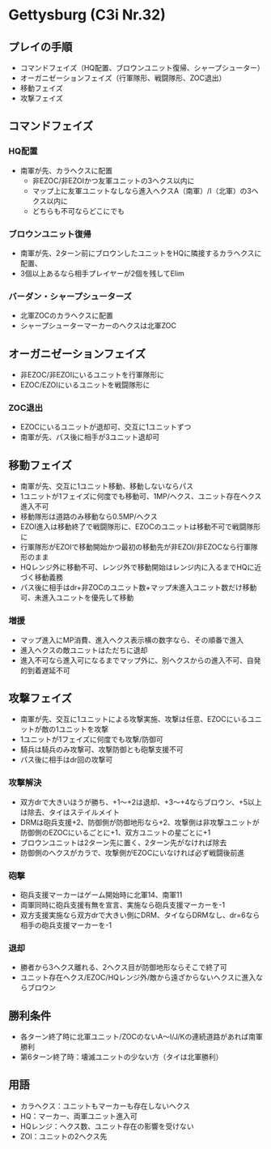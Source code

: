 # Gettysburg (C3i Nr.32)

## プレイの手順
- コマンドフェイズ（HQ配置、ブロウンユニット復帰、シャープシューター）
- オーガニゼーションフェイズ（行軍隊形、戦闘隊形、ZOC退出）
- 移動フェイズ
- 攻撃フェイズ

## コマンドフェイズ
### HQ配置
- 南軍が先、カラヘクスに配置
  - 非EZOC/非EZOIかつ友軍ユニットの3ヘクス以内に
  - マップ上に友軍ユニットなしなら進入ヘクスA（南軍）/I（北軍）の3ヘクス以内に
  - どちらも不可ならどこにでも

### ブロウンユニット復帰
- 南軍が先、2ターン前にブロウンしたユニットをHQに隣接するカラヘクスに配置、
- 3個以上あるなら相手プレイヤーが2個を残してElim

### バーダン・シャープシューターズ
- 北軍ZOCのカラヘクスに配置
- シャープシューターマーカーのヘクスは北軍ZOC

## オーガニゼーションフェイズ
- 非EZOC/非EZOIにいるユニットを行軍隊形に
- EZOC/EZOIにいるユニットを戦闘隊形に

### ZOC退出
- EZOCにいるユニットが退却可、交互に1ユニットずつ
- 南軍が先、パス後に相手が3ユニット退却可

## 移動フェイズ
- 南軍が先、交互に1ユニット移動、移動しないならパス
- 1ユニットが1フェイズに何度でも移動可、1MP/ヘクス、ユニット存在ヘクス進入不可
- 移動隊形は道路のみ移動なら0.5MP/ヘクス
- EZOI進入は移動終了で戦闘隊形に、EZOCのユニットは移動不可で戦闘隊形に
- 行軍隊形がEZOIで移動開始かつ最初の移動先が非EZOI/非EZOCなら行軍隊形のまま
- HQレンジ外に移動不可、レンジ外で移動開始はレンジ内に入るまでHQに近づく移動義務
- パス後に相手はdr+非ZOCのユニット数+マップ未進入ユニット数だけ移動可、未進入ユニットを優先して移動

### 増援
- マップ進入にMP消費、進入ヘクス表示横の数字なら、その順番で進入
- 進入ヘクスの敵ユニットはただちに退却
- 進入不可なら進入可になるまでマップ外に、別ヘクスからの進入不可、自発的到着遅延不可

## 攻撃フェイズ
- 南軍が先、交互に1ユニットによる攻撃実施、攻撃は任意、EZOCにいるユニットが敵の1ユニットを攻撃
- 1ユニットが1フェイズに何度でも攻撃/防御可
- 騎兵は騎兵のみ攻撃可、攻撃防御とも砲撃支援不可
- パス後に相手はdr回の攻撃可

### 攻撃解決
- 双方drで大きいほうが勝ち、+1～+2は退却、+3～+4ならブロウン、+5以上は除去、タイはステイルメイト
- DRMは砲兵支援+2、防御側が防御地形なら+2、攻撃側は非攻撃ユニットが防御側のEZOCにいるごとに+1、双方ユニットの星ごとに+1
- ブロウンユニットは2ターン先に置く、2ターン先がなければ除去
- 防御側のヘクスがカラで、攻撃側がEZOCにいなければ必ず戦闘後前進

### 砲撃
- 砲兵支援マーカーはゲーム開始時に北軍14、南軍11
- 両軍同時に砲兵支援有無を宣言、実施なら砲兵支援マーカーを-1
- 双方支援実施なら双方drで大きい側にDRM、タイならDRMなし、dr=6なら相手の砲兵支援マーカーを-1

### 退却
- 勝者から3ヘクス離れる、2ヘクス目が防御地形ならそこで終了可
- ユニット存在ヘクス/EZOC/HQレンジ外/敵から遠ざからないヘクスに進入ならブロウン

## 勝利条件
- 各ターン終了時に北軍ユニット/ZOCのないA～I/J/Kの連続道路があれば南軍勝利
- 第6ターン終了時：壊滅ユニットの少ない方（タイは北軍勝利）

## 用語
- カラヘクス：ユニットもマーカーも存在しないヘクス
- HQ：マーカー、両軍ユニット進入可
- HQレンジ：ヘクス数、ユニット存在の影響を受けない
- ZOI：ユニットの2ヘクス先
